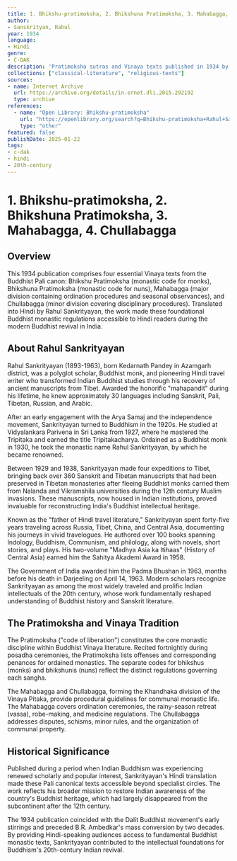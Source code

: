 ```yaml
---
title: 1. Bhikshu-pratimoksha, 2. Bhikshuna Pratimoksha, 3. Mahabagga, 4. Chullabagga
author:
- Sanskrityan, Rahul
year: 1934
language:
- Hindi
genre:
- C-DAK
description: 'Pratimoksha sutras and Vinaya texts published in 1934 by Rahul Sankrityayan containing monastic codes for Buddhist bhikshus and bhikshunis with Mahabagga and Chullabagga sections from Pali canon in Hindi translation.'
collections: ["classical-literature", "religious-texts"]
sources:
- name: Internet Archive
  url: https://archive.org/details/in.ernet.dli.2015.292192
  type: archive
references:
  - name: "Open Library: Bhikshu-pratimoksha"
    url: "https://openlibrary.org/search?q=Bhikshu-pratimoksha+Rahul+Sanskrityan"
    type: "other"
featured: false
publishDate: 2025-01-22
tags:
- c-dak
- hindi
- 20th-century
---
```

# 1. Bhikshu-pratimoksha, 2. Bhikshuna Pratimoksha, 3. Mahabagga, 4. Chullabagga

## Overview

This 1934 publication comprises four essential Vinaya texts from the Buddhist Pali canon: Bhikshu Pratimoksha (monastic code for monks), Bhikshuna Pratimoksha (monastic code for nuns), Mahabagga (major division containing ordination procedures and seasonal observances), and Chullabagga (minor division covering disciplinary procedures). Translated into Hindi by Rahul Sankrityayan, the work made these foundational Buddhist monastic regulations accessible to Hindi readers during the modern Buddhist revival in India.

## About Rahul Sankrityayan

Rahul Sankrityayan (1893-1963), born Kedarnath Pandey in Azamgarh district, was a polyglot scholar, Buddhist monk, and pioneering Hindi travel writer who transformed Indian Buddhist studies through his recovery of ancient manuscripts from Tibet. Awarded the honorific "mahapandit" during his lifetime, he knew approximately 30 languages including Sanskrit, Pali, Tibetan, Russian, and Arabic.

After an early engagement with the Arya Samaj and the independence movement, Sankrityayan turned to Buddhism in the 1920s. He studied at Vidyalankara Parivena in Sri Lanka from 1927, where he mastered the Tripitaka and earned the title Tripitakacharya. Ordained as a Buddhist monk in 1930, he took the monastic name Rahul Sankrityayan, by which he became renowned.

Between 1929 and 1938, Sankrityayan made four expeditions to Tibet, bringing back over 360 Sanskrit and Tibetan manuscripts that had been preserved in Tibetan monasteries after fleeing Buddhist monks carried them from Nalanda and Vikramshila universities during the 12th century Muslim invasions. These manuscripts, now housed in Indian institutions, proved invaluable for reconstructing India's Buddhist intellectual heritage.

Known as the "father of Hindi travel literature," Sankrityayan spent forty-five years traveling across Russia, Tibet, China, and Central Asia, documenting his journeys in vivid travelogues. He authored over 100 books spanning Indology, Buddhism, Communism, and philology, along with novels, short stories, and plays. His two-volume "Madhya Asia ka Itihaas" (History of Central Asia) earned him the Sahitya Akademi Award in 1958.

The Government of India awarded him the Padma Bhushan in 1963, months before his death in Darjeeling on April 14, 1963. Modern scholars recognize Sankrityayan as among the most widely traveled and prolific Indian intellectuals of the 20th century, whose work fundamentally reshaped understanding of Buddhist history and Sanskrit literature.

## The Pratimoksha and Vinaya Tradition

The Pratimoksha ("code of liberation") constitutes the core monastic discipline within Buddhist Vinaya literature. Recited fortnightly during posadha ceremonies, the Pratimoksha lists offenses and corresponding penances for ordained monastics. The separate codes for bhikshus (monks) and bhikshunis (nuns) reflect the distinct regulations governing each sangha.

The Mahabagga and Chullabagga, forming the Khandhaka division of the Vinaya Pitaka, provide procedural guidelines for communal monastic life. The Mahabagga covers ordination ceremonies, the rainy-season retreat (vassa), robe-making, and medicine regulations. The Chullabagga addresses disputes, schisms, minor rules, and the organization of communal property.

## Historical Significance

Published during a period when Indian Buddhism was experiencing renewed scholarly and popular interest, Sankrityayan's Hindi translation made these Pali canonical texts accessible beyond specialist circles. The work reflects his broader mission to restore Indian awareness of the country's Buddhist heritage, which had largely disappeared from the subcontinent after the 12th century.

The 1934 publication coincided with the Dalit Buddhist movement's early stirrings and preceded B.R. Ambedkar's mass conversion by two decades. By providing Hindi-speaking audiences access to fundamental Buddhist monastic texts, Sankrityayan contributed to the intellectual foundations for Buddhism's 20th-century Indian revival.
